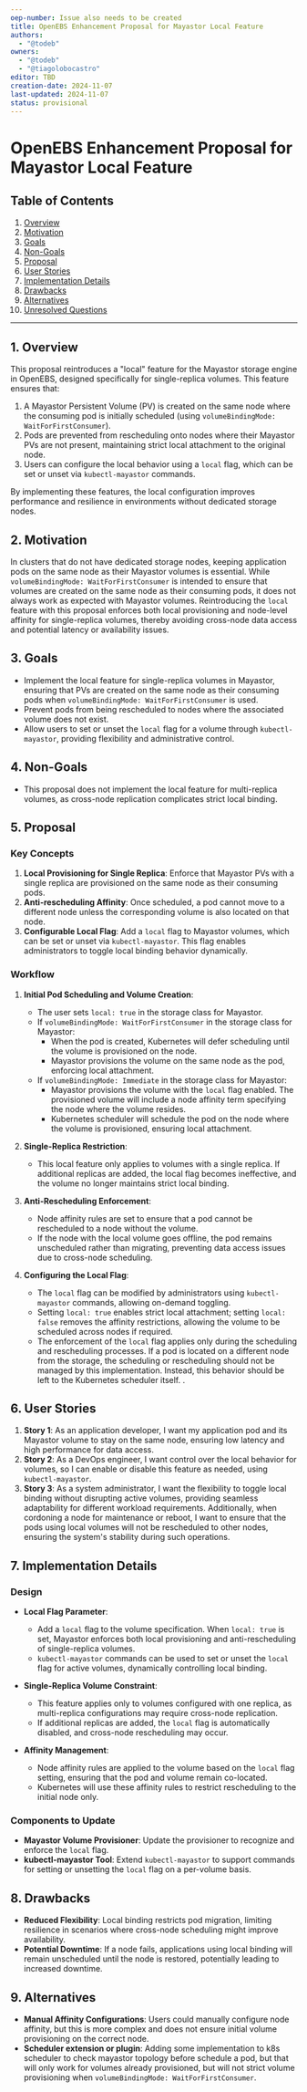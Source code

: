 ```yaml
---
oep-number: Issue also needs to be created
title: OpenEBS Enhancement Proposal for Mayastor Local Feature
authors:
  - "@todeb"
owners:
  - "@todeb"
  - "@tiagolobocastro"
editor: TBD
creation-date: 2024-11-07
last-updated: 2024-11-07
status: provisional
---
```


# OpenEBS Enhancement Proposal for Mayastor Local Feature

## Table of Contents

1. [Overview](#overview)
2. [Motivation](#motivation)
3. [Goals](#goals)
4. [Non-Goals](#non-goals)
5. [Proposal](#proposal)
6. [User Stories](#user-stories)
7. [Implementation Details](#implementation-details)
8. [Drawbacks](#drawbacks)
9. [Alternatives](#alternatives)
10. [Unresolved Questions](#unresolved-questions)

---

## 1. Overview

This proposal reintroduces a "local" feature for the Mayastor storage engine in OpenEBS, designed specifically for single-replica volumes. This feature ensures that:

1. A Mayastor Persistent Volume (PV) is created on the same node where the consuming pod is initially scheduled (using `volumeBindingMode: WaitForFirstConsumer`).
2. Pods are prevented from rescheduling onto nodes where their Mayastor PVs are not present, maintaining strict local attachment to the original node.
3. Users can configure the local behavior using a `local` flag, which can be set or unset via `kubectl-mayastor` commands.

By implementing these features, the local configuration improves performance and resilience in environments without dedicated storage nodes.

## 2. Motivation

In clusters that do not have dedicated storage nodes, keeping application pods on the same node as their Mayastor volumes is essential. While `volumeBindingMode: WaitForFirstConsumer` is intended to ensure that volumes are created on the same node as their consuming pods, it does not always work as expected with Mayastor volumes. Reintroducing the `local` feature with this proposal enforces both local provisioning and node-level affinity for single-replica volumes, thereby avoiding cross-node data access and potential latency or availability issues.

## 3. Goals

- Implement the local feature for single-replica volumes in Mayastor, ensuring that PVs are created on the same node as their consuming pods when `volumeBindingMode: WaitForFirstConsumer` is used.
- Prevent pods from being rescheduled to nodes where the associated volume does not exist.
- Allow users to set or unset the `local` flag for a volume through `kubectl-mayastor`, providing flexibility and administrative control.

## 4. Non-Goals

- This proposal does not implement the local feature for multi-replica volumes, as cross-node replication complicates strict local binding.

## 5. Proposal

### Key Concepts

1. **Local Provisioning for Single Replica**: Enforce that Mayastor PVs with a single replica are provisioned on the same node as their consuming pods.
2. **Anti-rescheduling Affinity**: Once scheduled, a pod cannot move to a different node unless the corresponding volume is also located on that node.
3. **Configurable Local Flag**: Add a `local` flag to Mayastor volumes, which can be set or unset via `kubectl-mayastor`. This flag enables administrators to toggle local binding behavior dynamically.

### Workflow

1. **Initial Pod Scheduling and Volume Creation**:
   - The user sets `local: true` in the storage class for Mayastor.
   - If `volumeBindingMode: WaitForFirstConsumer` in the storage class for Mayastor:
     - When the pod is created, Kubernetes will defer scheduling until the volume is provisioned on the node.
     - Mayastor provisions the volume on the same node as the pod, enforcing local attachment.
   - If `volumeBindingMode: Immediate` in the storage class for Mayastor:
     - Mayastor provisions the volume with the `local` flag enabled. The provisioned volume will include a node affinity term specifying the node where the volume resides.
     - Kubernetes scheduler will schedule the pod on the node where the volume is provisioned, ensuring local attachment.

2. **Single-Replica Restriction**:
   - This local feature only applies to volumes with a single replica. If additional replicas are added, the local flag becomes ineffective, and the volume no longer maintains strict local binding.

3. **Anti-Rescheduling Enforcement**:
   - Node affinity rules are set to ensure that a pod cannot be rescheduled to a node without the volume.
   - If the node with the local volume goes offline, the pod remains unscheduled rather than migrating, preventing data access issues due to cross-node scheduling.

4. **Configuring the Local Flag**:
   - The `local` flag can be modified by administrators using `kubectl-mayastor` commands, allowing on-demand toggling.
   - Setting `local: true` enables strict local attachment; setting `local: false` removes the affinity restrictions, allowing the volume to be scheduled across nodes if required.
   - The enforcement of the `local` flag applies only during the scheduling and rescheduling processes. If a pod is located on a different node from the storage, the scheduling or rescheduling should not be managed by this implementation. Instead, this behavior should be left to the Kubernetes scheduler itself.
.

## 6. User Stories

1. **Story 1**: As an application developer, I want my application pod and its Mayastor volume to stay on the same node, ensuring low latency and high performance for data access.
2. **Story 2**: As a DevOps engineer, I want control over the local behavior for volumes, so I can enable or disable this feature as needed, using `kubectl-mayastor`.
3. **Story 3**: As a system administrator, I want the flexibility to toggle local binding without disrupting active volumes, providing seamless adaptability for different workload requirements. Additionally, when cordoning a node for maintenance or reboot, I want to ensure that the pods using local volumes will not be rescheduled to other nodes, ensuring the system's stability during such operations.

## 7. Implementation Details

### Design

- **Local Flag Parameter**: 
  - Add a `local` flag to the volume specification. When `local: true` is set, Mayastor enforces both local provisioning and anti-rescheduling of single-replica volumes.
  - `kubectl-mayastor` commands can be used to set or unset the `local` flag for active volumes, dynamically controlling local binding.

- **Single-Replica Volume Constraint**: 
  - This feature applies only to volumes configured with one replica, as multi-replica configurations may require cross-node replication.
  - If additional replicas are added, the `local` flag is automatically disabled, and cross-node rescheduling may occur.

- **Affinity Management**:
  - Node affinity rules are applied to the volume based on the `local` flag setting, ensuring that the pod and volume remain co-located.
  - Kubernetes will use these affinity rules to restrict rescheduling to the initial node only.

### Components to Update

- **Mayastor Volume Provisioner**: Update the provisioner to recognize and enforce the `local` flag.
- **kubectl-mayastor Tool**: Extend `kubectl-mayastor` to support commands for setting or unsetting the `local` flag on a per-volume basis.

## 8. Drawbacks

- **Reduced Flexibility**: Local binding restricts pod migration, limiting resilience in scenarios where cross-node scheduling might improve availability.
- **Potential Downtime**: If a node fails, applications using local binding will remain unscheduled until the node is restored, potentially leading to increased downtime.

## 9. Alternatives

- **Manual Affinity Configurations**: Users could manually configure node affinity, but this is more complex and does not ensure initial volume provisioning on the correct node.
- **Scheduler extension or plugin**: Adding some implementation to k8s scheduler to check mayastor topology before schedule a pod, but that will only work for volumes already provisioned, but will not strict volume provisioning when `volumeBindingMode: WaitForFirstConsumer`.

